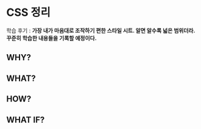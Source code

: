 # CSS 정리

학습 후기 : **가장 내가 마음대로 조작하기 편한 스타일 시트. 알면 알수록 넓은 범위더라. 꾸준히 학습한 내용들을 기록할 예정이다.**

## WHY?

## WHAT?

## HOW?

## WHAT IF?
